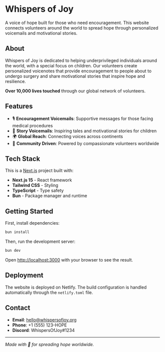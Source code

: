 # Whispers of Joy

A voice of hope built for those who need encouragement. This website connects volunteers around the world to spread hope through personalized voicemails and motivational stories.

## About

Whispers of Joy is dedicated to helping underprivileged individuals around the world, with a special focus on children. Our volunteers create personalized voicenotes that provide encouragement to people about to undergo surgery and share motivational stories that inspire hope and resilience.

**Over 10,000 lives touched** through our global network of volunteers.

## Features

- 🎙️ **Encouragement Voicemails**: Supportive messages for those facing medical procedures
- 📖 **Story Voicemails**: Inspiring tales and motivational stories for children
- 🌍 **Global Reach**: Connecting voices across continents
- 💜 **Community Driven**: Powered by compassionate volunteers worldwide

## Tech Stack

This is a [Next.js](https://nextjs.org) project built with:
- **Next.js 15** - React framework
- **Tailwind CSS** - Styling
- **TypeScript** - Type safety
- **Bun** - Package manager and runtime

## Getting Started

First, install dependencies:

```bash
bun install
```

Then, run the development server:

```bash
bun dev
```

Open [http://localhost:3000](http://localhost:3000) with your browser to see the result.

## Deployment

The website is deployed on Netlify. The build configuration is handled automatically through the `netlify.toml` file.

## Contact

- **Email**: hello@whispersofjoy.org
- **Phone**: +1 (555) 123-HOPE
- **Discord**: WhispersOfJoy#1234

---

*Made with 💜 for spreading hope worldwide.*

